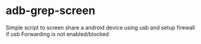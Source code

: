 # adb-grep-screen
Simple script to screen share a android device using usb and setup firewall if usb Forwarding is not enabled/blocked

